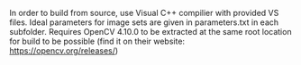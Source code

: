 In order to build from source, use Visual C++ compilier with provided VS files. Ideal parameters for image sets are given in parameters.txt in each subfolder. Requires OpenCV 4.10.0 to be extracted at the same root location for build to be possible (find it on their website: https://opencv.org/releases/)
